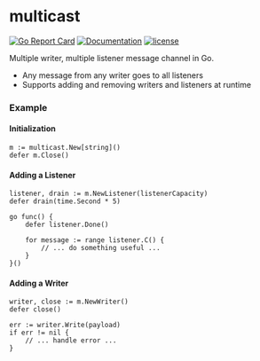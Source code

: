 # multicast

[![Go Report Card](https://goreportcard.com/badge/github.com/adrianosela/multicast)](https://goreportcard.com/report/github.com/adrianosela/multicast)
[![Documentation](https://godoc.org/github.com/adrianosela/multicast?status.svg)](https://godoc.org/github.com/adrianosela/multicast)
[![license](https://img.shields.io/github/license/adrianosela/multicast)](https://github.com/adrianosela/multicast/blob/master/LICENSE)

Multiple writer, multiple listener message channel in Go.

- Any message from any writer goes to all listeners
- Supports adding and removing writers and listeners at runtime

### Example

#### Initialization

```
m := multicast.New[string]()
defer m.Close()
```

#### Adding a Listener

```
listener, drain := m.NewListener(listenerCapacity)
defer drain(time.Second * 5)

go func() {
	defer listener.Done()

	for message := range listener.C() {
		// ... do something useful ...
	}
}()
```

#### Adding a Writer

```
writer, close := m.NewWriter()
defer close()

err := writer.Write(payload)
if err != nil {
	// ... handle error ...
}
```